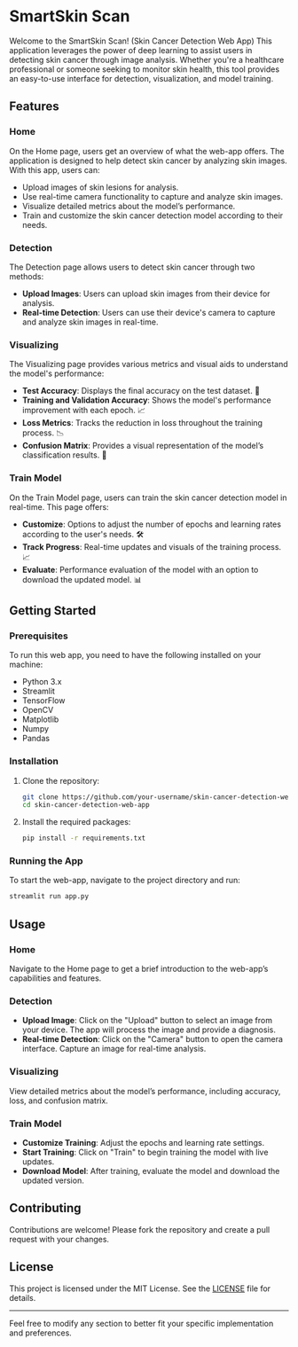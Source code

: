 # SmartSkin Scan                                                                                                                                                                                                                                                                                                                               

Welcome to the SmartSkin Scan! (Skin Cancer Detection Web App) This application leverages the power of deep learning to assist users in detecting skin cancer through image analysis. Whether you're a healthcare professional or someone seeking to monitor skin health, this tool provides an easy-to-use interface for detection, visualization, and model training.

## Features

### Home
On the Home page, users get an overview of what the web-app offers. The application is designed to help detect skin cancer by analyzing skin images. With this app, users can:
- Upload images of skin lesions for analysis.
- Use real-time camera functionality to capture and analyze skin images.
- Visualize detailed metrics about the model’s performance.
- Train and customize the skin cancer detection model according to their needs.

### Detection
The Detection page allows users to detect skin cancer through two methods:
- **Upload Images**: Users can upload skin images from their device for analysis.
- **Real-time Detection**: Users can use their device's camera to capture and analyze skin images in real-time.

### Visualizing
The Visualizing page provides various metrics and visual aids to understand the model's performance:
- **Test Accuracy**: Displays the final accuracy on the test dataset. 🎯
- **Training and Validation Accuracy**: Shows the model's performance improvement with each epoch. 📈
- **Loss Metrics**: Tracks the reduction in loss throughout the training process. 📉
- **Confusion Matrix**: Provides a visual representation of the model’s classification results. 🧩

### Train Model
On the Train Model page, users can train the skin cancer detection model in real-time. This page offers:
- **Customize**: Options to adjust the number of epochs and learning rates according to the user's needs. 🛠️
- **Track Progress**: Real-time updates and visuals of the training process. 📈
- **Evaluate**: Performance evaluation of the model with an option to download the updated model. 📊

## Getting Started

### Prerequisites
To run this web app, you need to have the following installed on your machine:
- Python 3.x
- Streamlit
- TensorFlow
- OpenCV
- Matplotlib
- Numpy
- Pandas

### Installation
1. Clone the repository:
   ```sh
   git clone https://github.com/your-username/skin-cancer-detection-web-app.git
   cd skin-cancer-detection-web-app
   ```
2. Install the required packages:
   ```sh
   pip install -r requirements.txt
   ```

### Running the App
To start the web-app, navigate to the project directory and run:
```sh
streamlit run app.py
```

## Usage

### Home
Navigate to the Home page to get a brief introduction to the web-app’s capabilities and features.

### Detection
- **Upload Image**: Click on the "Upload" button to select an image from your device. The app will process the image and provide a diagnosis.
- **Real-time Detection**: Click on the "Camera" button to open the camera interface. Capture an image for real-time analysis.

### Visualizing
View detailed metrics about the model’s performance, including accuracy, loss, and confusion matrix.

### Train Model
- **Customize Training**: Adjust the epochs and learning rate settings.
- **Start Training**: Click on "Train" to begin training the model with live updates.
- **Download Model**: After training, evaluate the model and download the updated version.

## Contributing
Contributions are welcome! Please fork the repository and create a pull request with your changes.

## License
This project is licensed under the MIT License. See the [LICENSE](LICENSE) file for details.

---

Feel free to modify any section to better fit your specific implementation and preferences.
